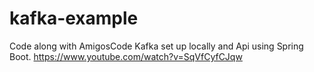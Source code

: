 # kafka-example
Code along with AmigosCode
Kafka set up locally and Api using Spring Boot.
https://www.youtube.com/watch?v=SqVfCyfCJqw
